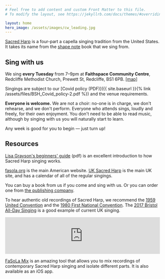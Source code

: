 ```yaml
---
# Feel free to add content and custom Front Matter to this file.
# To modify the layout, see https://jekyllrb.com/docs/themes/#overriding-theme-defaults

layout: home
hero_image: /assets/images/cw_leading.jpg
---
```


[Sacred Harp](http://en.wikipedia.org/wiki/Sacred_Harp) is a four-part a capella singing tradition from the United States. It takes its name from the
[shape note](http://en.wikipedia.org/wiki/Shape_note) book that we sing from.

## Sing with us

We sing **every Tuesday** from 7&ndash;9pm at **Faithspace Community Centre**, Redcliffe Methodist Church, Prewett St, Redcliffe, BS1 6PB. [[map]](https://goo.gl/maps/GSjy4yTq3eUKpg3A8)

Singings are subject to our [Covid policy (PDF)]({{ site.baseurl }}{% link /assets/files/BSH_Covid_policy-2.pdf %}) and the venue requirements.

**Everyone is welcome.** We are not a choir: no-one is in charge, we don't rehearse, and we don't perform. Everyone who attends sings, loudly and freely, for their own enjoyment. You don't need to be able to read music, although by singing with us you will naturally start to learn.

Any week is good for you to begin &mdash; just turn up!

## Resources

[Lisa Grayson's beginners' guide](http://fasola.org/resources/Grayson_Beginners_Guide_2012.pdf) (pdf) is an excellent introduction to how Sacred Harp singing works.

[fasola.org](http://fasola.org/) is the main American website. [UK Sacred Harp](https://sacredharp.uk/) is the main UK site, and has a calendar of all
of the regular singings.

You can buy a book from us if you come and sing with us. Or you can order one from [the publishing company](http://originalsacredharp.com/ordering-the-sacred-harp/).

To hear authentic old recordings of Sacred Harp, we recommend the
[1959 United Convention](https://archive.culturalequity.org/field-work/southern-us-1959-and-1960/fyffe-959) and the [1980 First National Convention](http://originalsacredharp.com/museum/national-convention/). The [2017 Bristol All-Day Singing](https://bristolsacredharp.bandcamp.com/album/fourth-bristol-all-day-singing)
is a good example of current UK singing.

<iframe
  style="border: 0; width: 100%; height: 120px"
  src="https://bandcamp.com/EmbeddedPlayer/album=967320061/size=large/bgcol=ffffff/linkcol=0687f5/tracklist=false/artwork=small/transparent=true/"
  seamless
>
  <a
    href="http://bristolsacredharp.bandcamp.com/album/fourth-bristol-all-day-singing"
    >Fourth Bristol All-Day Singing by Bristol Sacred Harp</a
  >
</iframe>

[FaSoLa Mix](https://fasolamix.com/app/) is an amazing tool that allows you to mix recordings of contemporary Sacred Harp singing and isolate different parts. It is also available as an iOS app.
